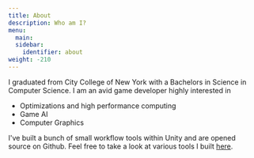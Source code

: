 ```yaml
---
title: About
description: Who am I?
menu:
  main:
  sidebar:
    identifier: about
weight: -210
---
```


I graduated from City College of New York with a Bachelors in Science in Computer Science. I am an avid game developer
highly interested in

 * Optimizations and high performance computing
 * Game AI
 * Computer Graphics

I've built a bunch of small workflow tools within Unity and are opened source on Github. Feel free to take a look at
various tools I built [here](https://github.com/psuong).
